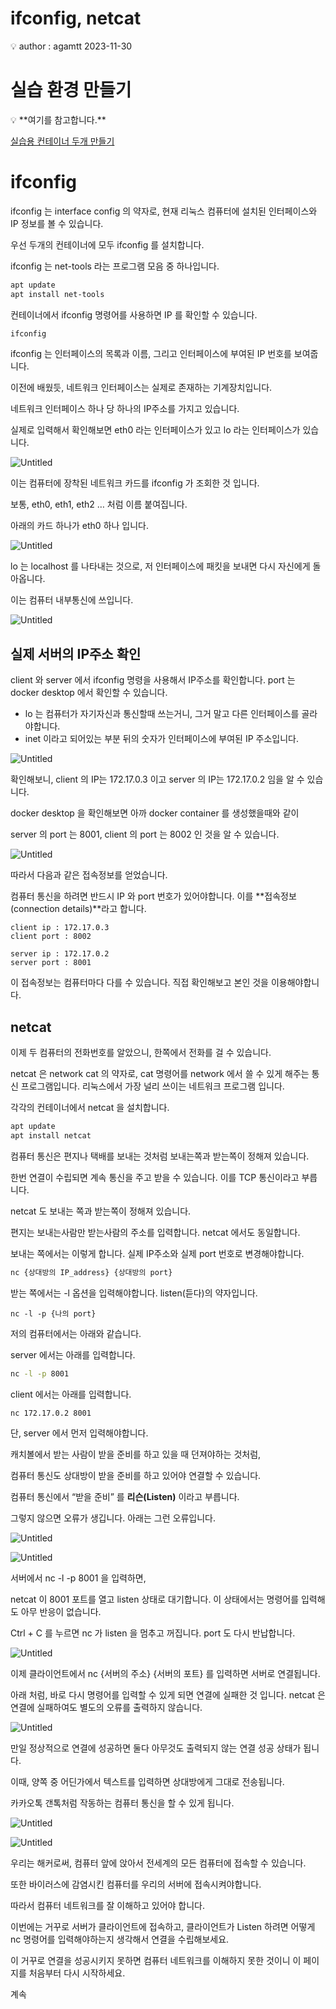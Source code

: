 # ifconfig, netcat

<aside>
💡 author : agamtt 2023-11-30

</aside>

# 실습 환경 만들기

<aside>
💡 **여기를 참고합니다.**

[실습용 컨테이너 두개 만들기](https://www.notion.so/2a2d1af41ff440f2b16513d5561bcb3c?pvs=21)

</aside>

# ifconfig

ifconfig 는 interface config 의 약자로, 현재 리눅스 컴퓨터에 설치된 인터페이스와 IP 정보를 볼 수 있습니다.

우선 두개의 컨테이너에 모두 ifconfig 를 설치합니다.

ifconfig 는 net-tools 라는 프로그램 모음 중 하나입니다.

```bash
apt update
apt install net-tools
```

컨테이너에서 ifconfig 명령어를 사용하면 IP 를 확인할 수 있습니다.

```bash
ifconfig
```

ifconfig 는 인터페이스의 목록과 이름, 그리고 인터페이스에 부여된 IP 번호를 보여줍니다.

이전에 배웠듯, 네트워크 인터페이스는 실제로 존재하는 기계장치입니다.

네트워크 인터페이스 하나 당 하나의 IP주소를 가지고 있습니다.

실제로 입력해서 확인해보면 eth0 라는 인터페이스가 있고 lo 라는 인터페이스가 있습니다.

![Untitled](Untitled%20201.png)

이는 컴퓨터에 장착된 네트워크 카드를 ifconfig 가 조회한 것 입니다.

보통, eth0, eth1, eth2 … 처럼 이름 붙여집니다.

아래의 카드 하나가 eth0 하나 입니다.

![Untitled](Untitled%20202.png)

lo 는 localhost 를 나타내는 것으로, 저 인터페이스에 패킷을 보내면 다시 자신에게 돌아옵니다.

이는 컴퓨터 내부통신에 쓰입니다.

![Untitled](Untitled%20203.png)

## 실제 서버의 IP주소 확인

client 와 server 에서 ifconfig 명령을 사용해서 IP주소를 확인합니다. port 는 docker desktop 에서 확인할 수 있습니다.

- lo 는 컴퓨터가 자기자신과 통신할때 쓰는거니, 그거 말고 다른 인터페이스를 골라야합니다.
- inet 이라고 되어있는 부분 뒤의 숫자가 인터페이스에 부여된 IP 주소입니다.

![Untitled](Untitled%20204.png)

확인해보니, client 의 IP는 172.17.0.3 이고  server 의 IP는 172.17.0.2 임을 알 수 있습니다.

docker desktop 을 확인해보면 아까 docker container 를 생성했을때와 같이

server 의 port 는 8001, client 의 port 는 8002 인 것을 알 수 있습니다.

![Untitled](Untitled%20205.png)

따라서 다음과 같은 접속정보를 얻었습니다.

컴퓨터 통신을 하려면 반드시 IP 와 port 번호가 있어야합니다. 이를 **접속정보(connection details)**라고 합니다.

```
client ip : 172.17.0.3
client port : 8002

server ip : 172.17.0.2
server port : 8001
```

이 접속정보는 컴퓨터마다 다를 수 있습니다. 직접 확인해보고 본인 것을 이용해야합니다.

## netcat

이제 두 컴퓨터의 전화번호를 알았으니, 한쪽에서 전화를 걸 수 있습니다.

netcat 은 network cat 의 약자로, cat 명령어를 network 에서 쓸 수 있게 해주는 통신 프로그램입니다. 리눅스에서 가장 널리 쓰이는 네트워크 프로그램 입니다.

각각의 컨테이너에서 netcat 을 설치합니다.

```python
apt update
apt install netcat
```

컴퓨터 통신은 편지나 택배를 보내는 것처럼 보내는쪽과 받는쪽이 정해져 있습니다.

한번 연결이 수립되면 계속 통신을 주고 받을 수 있습니다. 이를 TCP 통신이라고 부릅니다.

netcat 도 보내는 쪽과 받는쪽이 정해져 있습니다.

편지는 보내는사람만 받는사람의 주소를 입력합니다. netcat 에서도 동일합니다.

보내는 쪽에서는 이렇게 합니다. 실제 IP주소와 실제 port 번호로 변경해야합니다. 

```bash
nc {상대방의 IP_address} {상대방의 port}
```

받는 쪽에서는 -l 옵션을 입력해야합니다. listen(듣다)의 약자입니다.

```
nc -l -p {나의 port}
```

저의 컴퓨터에서는 아래와 같습니다. 

server 에서는 아래를 입력합니다.

```bash
nc -l -p 8001
```

client 에서는 아래를 입력합니다.

```bash
nc 172.17.0.2 8001
```

단,  server 에서 먼저 입력해야합니다.

캐치볼에서 받는 사람이 받을 준비를 하고 있을 때 던져야하는 것처럼,

컴퓨터 통신도 상대방이 받을 준비를 하고 있어야 연결할 수 있습니다. 

컴퓨터 통신에서 “받을 준비” 를 **리슨(Listen)** 이라고 부릅니다.

그렇지 않으면 오류가 생깁니다. 아래는 그런 오류입니다.

![Untitled](Untitled%20206.png)

![Untitled](Untitled%20207.png)

서버에서 nc -l -p 8001 을 입력하면,

netcat 이 8001 포트를 열고 listen 상태로 대기합니다.  이 상태에서는 명령어를 입력해도 아무 반응이 없습니다.

Ctrl + C 를 누르면 nc 가 listen 을 멈추고 꺼집니다. port 도 다시 반납합니다.

![Untitled](Untitled%20208.png)

이제 클라이언트에서 nc {서버의 주소} {서버의 포트} 를 입력하면 서버로 연결됩니다.

아래 처럼, 바로 다시 명령어를 입력할 수 있게 되면 연결에 실패한 것 입니다. netcat 은 연결에 실패하여도 별도의 오류를 출력하지 않습니다.

![Untitled](Untitled%20209.png)

만일 정상적으로 연결에 성공하면 둘다 아무것도 출력되지 않는 연결 성공 상태가 됩니다.

이때, 양쪽 중 어딘가에서 텍스트를 입력하면 상대방에게 그대로 전송됩니다.

카카오톡 갠톡처럼 작동하는 컴퓨터 통신을 할 수 있게 됩니다.

![Untitled](Untitled%20210.png)

![Untitled](Untitled%20211.png)

우리는 해커로써, 컴퓨터 앞에 앉아서 전세계의 모든 컴퓨터에 접속할 수 있습니다.

또한 바이러스에 감염시킨 컴퓨터를 우리의 서버에 접속시켜야합니다.

따라서 컴퓨터 네트워크를 잘 이해하고 있어야 합니다.

이번에는 거꾸로 서버가 클라이언트에 접속하고, 클라이언트가 Listen 하려면 어떻게 nc 명령어를 입력해야하는지 생각해서 연결을 수립해보세요.

이 거꾸로 연결을 성공시키지 못하면 컴퓨터 네트워크를 이해하지 못한 것이니 이 페이지를 처음부터 다시 시작하세요. 

계속